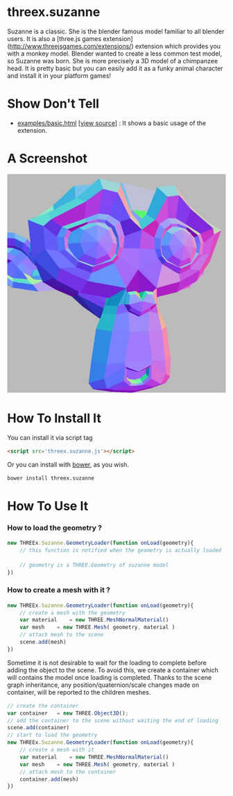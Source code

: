 threex.suzanne
==============

Suzanne is a classic. She is the blender famous model familiar to all blender users. It is also a [three.js games extension] (http://www.threejsgames.com/extensions/) extension which provides you with a monkey model. Blender wanted to create a less common test model, so Suzanne was born. She is more precisely a 3D model of a chimpanzee head. It is pretty basic but you can easily add it as a funky animal character and install it in your platform games! 


Show Don't Tell
===============
* [examples/basic.html](http://jeromeetienne.github.io/threex.suzanne/examples/basic.html)
\[[view source](https://github.com/jeromeetienne/threex.suzanne/blob/master/examples/basic.html)\] :
It shows a basic usage of the extension.

A Screenshot
============
[![screenshot](https://raw.githubusercontent.com/jeromeetienne/threex.suzanne/master/examples/images/screenshot-threex-suzanne-512x512.jpg)](http://jeromeetienne.github.io/threex.suzanne/examples/basic.html)


How To Install It
=================

You can install it via script tag

```html
<script src='threex.suzanne.js'></script>
```

Or you can install with [bower](http://bower.io/), as you wish.

```bash
bower install threex.suzanne
```

How To Use It
=============

### How to load the geometry ?

```javascript
new THREEx.Suzanne.GeometryLoader(function onLoad(geometry){
	// this function is notified when the geometry is actually loaded
	
	// geometry is a THREE.Geometry of suzanne model
})
```

### How to create a mesh with it ?

```javascript
new THREEx.Suzanne.GeometryLoader(function onLoad(geometry){
	// create a mesh with the geometry
	var material	= new THREE.MeshNormalMaterial()
	var mesh	= new THREE.Mesh( geometry, material )
	// attach mesh to the scene
	scene.add(mesh)
})
```

Sometime it is not desirable to wait for the loading to complete before 
adding the object to the scene. To avoid this, we create a container
which will contains the model once loading is completed.
Thanks to the scene graph inheritance, any position/quaternion/scale
changes made on container, will be reported to the children meshes.

```javascript
// create the container
var container	= new THREE.Object3D();
// add the container to the scene without waiting the end of loading
scene.add(container)
// start to load the geometry
new THREEx.Suzanne.GeometryLoader(function onLoad(geometry){
	// create a mesh with it
	var material	= new THREE.MeshNormalMaterial()
	var mesh	= new THREE.Mesh( geometry, material )
	// attach mesh to the container
	container.add(mesh)
})
```
